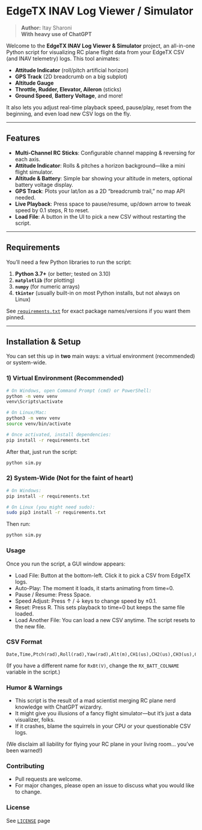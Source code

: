 # EdgeTX INAV Log Viewer / Simulator

> **Author:** Itay Sharoni  
> **With heavy use of ChatGPT**  

Welcome to the **EdgeTX INAV Log Viewer & Simulator** project, an all-in-one Python script for visualizing RC plane flight data from your EdgeTX CSV (and INAV telemetry) logs. This tool animates:

- **Attitude Indicator** (roll/pitch artificial horizon)  
- **GPS Track** (2D breadcrumb on a big subplot)  
- **Altitude Gauge**  
- **Throttle, Rudder, Elevator, Aileron** (sticks)  
- **Ground Speed**, **Battery Voltage**, and more!

It also lets you adjust real-time playback speed, pause/play, reset from the beginning, and even load new CSV logs on the fly.

---

## Features

- **Multi-Channel RC Sticks**: Configurable channel mapping & reversing for each axis.  
- **Attitude Indicator**: Rolls & pitches a horizon background—like a mini flight simulator.  
- **Altitude & Battery**: Simple bar showing your altitude in meters, optional battery voltage display.  
- **GPS Track**: Plots your lat/lon as a 2D “breadcrumb trail,” no map API needed.  
- **Live Playback**: Press space to pause/resume, up/down arrow to tweak speed by 0.1 steps, R to reset.  
- **Load File**: A button in the UI to pick a new CSV without restarting the script.  

---

## Requirements

You’ll need a few Python libraries to run the script:

1. **Python 3.7+** (or better; tested on 3.10)
2. **`matplotlib`** (for plotting)
3. **`numpy`** (for numeric arrays)
4. **`tkinter`** (usually built-in on most Python installs, but not always on Linux)

See [`requirements.txt`](./requirements.txt) for exact package names/versions if you want them pinned.

---

## Installation & Setup

You can set this up in **two** main ways: a virtual environment (recommended) or system-wide.

### 1) Virtual Environment (Recommended)

```bash
# On Windows, open Command Prompt (cmd) or PowerShell:
python -m venv venv
venv\Scripts\activate

# On Linux/Mac:
python3 -m venv venv
source venv/bin/activate

# Once activated, install dependencies:
pip install -r requirements.txt
```

After that, just run the script:

```bash
python sim.py
```

### 2) System-Wide (Not for the faint of heart)

```bash
# On Windows:
pip install -r requirements.txt

# On Linux (you might need sudo):
sudo pip3 install -r requirements.txt
```

Then run:

```bash
python sim.py
```

### Usage

Once you run the script, a GUI window appears:
* Load File: Button at the bottom-left. Click it to pick a CSV from EdgeTX logs.
* Auto-Play: The moment it loads, it starts animating from time=0.
* Pause / Resume: Press Space.
* Speed Adjust: Press ↑ / ↓ keys to change speed by ±0.1.
* Reset: Press R. This sets playback to time=0 but keeps the same file loaded.
* Load Another File: You can load a new CSV anytime. The script resets to the new file.

### CSV Format

```csv
Date,Time,Ptch(rad),Roll(rad),Yaw(rad),Alt(m),CH1(us),CH2(us),CH3(us),CH4(us),GPS,GSpd(kmh),RxBt(V)
```

(If you have a different name for `RxBt(V)`, change the `RX_BATT_COLNAME` variable in the script.)


### Humor & Warnings
* This script is the result of a mad scientist merging RC plane nerd knowledge with ChatGPT wizardry.
* It might give you illusions of a fancy flight simulator—but it’s just a data visualizer, folks.
* If it crashes, blame the squirrels in your CPU or your questionable CSV logs.
  
 (We disclaim all liability for flying your RC plane in your living room… you’ve been warned!)

 ### Contributing
 * Pull requests are welcome.
 * For major changes, please open an issue to discuss what you would like to change.


### License
See [`LICENSE`](./LICENSE) page
